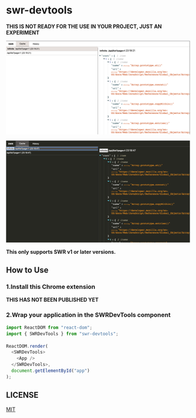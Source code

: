 # swr-devtools

**THIS IS NOT READY FOR THE USE IN YOUR PROJECT, JUST AN EXPERIMENT**

![A screenshot of SWR Devtools (light theme)](./imgs/light.png)

![A screenshot of SWR Devtools (dark theme)](./imgs/dark.png)

**This only supports SWR v1 or later versions.**

## How to Use

### 1.Install this Chrome extension

**THIS HAS NOT BEEN PUBLISHED YET**

### 2.Wrap your application in the SWRDevTools component

```js
import ReactDOM from "react-dom";
import { SWRDevTools } from "swr-devtools";

ReactDOM.render(
  <SWRDevTools>
    <App />
  </SWRDevTools>,
  document.getElementById("app")
);
```

## LICENSE

[MIT](LICENSE.md)
